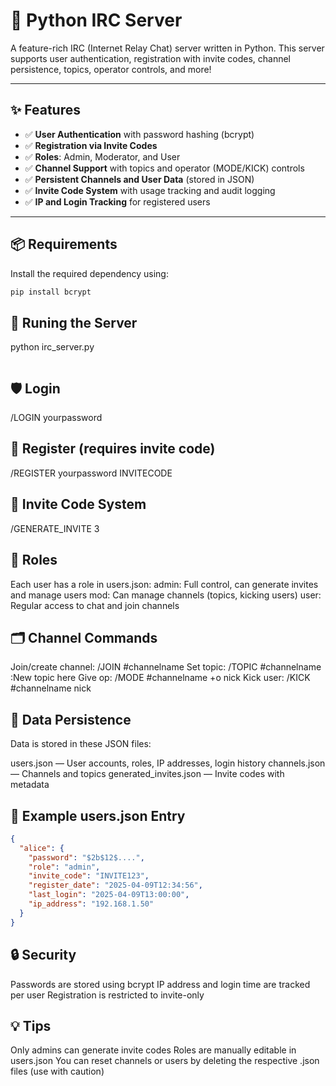 
# 🔌 Python IRC Server

A feature-rich IRC (Internet Relay Chat) server written in Python. This server supports user authentication, registration with invite codes, channel persistence, topics, operator controls, and more!

---

## ✨ Features

- ✅ **User Authentication** with password hashing (bcrypt)
- ✅ **Registration via Invite Codes**
- ✅ **Roles**: Admin, Moderator, and User
- ✅ **Channel Support** with topics and operator (MODE/KICK) controls
- ✅ **Persistent Channels and User Data** (stored in JSON)
- ✅ **Invite Code System** with usage tracking and audit logging
- ✅ **IP and Login Tracking** for registered users

---

## 📦 Requirements

Install the required dependency using:

```bash
pip install bcrypt

```
## 🚀 Runing the Server
python irc_server.py
```

```
## 🛡️ Login
/LOGIN yourpassword

## 📝 Register (requires invite code)
/REGISTER yourpassword INVITECODE

## 🧾 Invite Code System
/GENERATE_INVITE 3

## 👥 Roles
Each user has a role in users.json:
admin: Full control, can generate invites and manage users
mod: Can manage channels (topics, kicking users)
user: Regular access to chat and join channels

## 🗂️ Channel Commands
Join/create channel: /JOIN #channelname
Set topic: /TOPIC #channelname :New topic here
Give op: /MODE #channelname +o nick
Kick user: /KICK #channelname nick

## 🧠 Data Persistence
Data is stored in these JSON files:

users.json — User accounts, roles, IP addresses, login history
channels.json — Channels and topics
generated_invites.json — Invite codes with metadata

## 📁 Example users.json Entry

```json 
{
  "alice": {
    "password": "$2b$12$....",
    "role": "admin",
    "invite_code": "INVITE123",
    "register_date": "2025-04-09T12:34:56",
    "last_login": "2025-04-09T13:00:00",
    "ip_address": "192.168.1.50"
  }
}
```

## 🔒 Security
Passwords are stored using bcrypt
IP address and login time are tracked per user
Registration is restricted to invite-only

## 💡 Tips
Only admins can generate invite codes
Roles are manually editable in users.json
You can reset channels or users by deleting the respective .json files (use with caution)


```